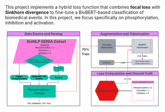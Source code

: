 



This project implements a hybrid loss function that combines **focal loss** with **Sinkhorn divergence** to fine-tune a BioBERT-based classification of biomedical events. In this project, we focus specifically on phosphorylation, inhibition and activation.

<p align="center">
  <img src="figures/Picture1.png" alt="Workflow Diagram" width="700"/>
</p>


